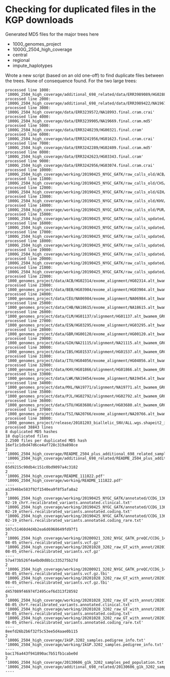 Checking for duplicated files in the KGP downloads
==================================================

Generated MD5 files for the major trees here

* 1000_genomes_project
* 1000G_2504_high_coverage
* central
* regional
* impute_haplotypes

Wrote a new script (based on an old one-off) to find duplicate files between the trees.
None of consequence found.  For the two large trees:


    processed line 1000: '1000G_2504_high_coverage/additional_698_related/data/ERR3989089/HG02880.final.cram.crai'
    processed line 2000: '1000G_2504_high_coverage/additional_698_related/data/ERR3989422/NA19677.final.cram.md5'
    processed line 3000: '1000G_2504_high_coverage/data/ERR3239572/NA18993.final.cram.crai'
    processed line 4000: '1000G_2504_high_coverage/data/ERR3239905/NA19669.final.cram.md5'
    processed line 5000: '1000G_2504_high_coverage/data/ERR3240239/HG00321.final.cram'
    processed line 6000: '1000G_2504_high_coverage/data/ERR3241956/HG01623.final.cram.crai'
    processed line 7000: '1000G_2504_high_coverage/data/ERR3242289/HG02409.final.cram.md5'
    processed line 8000: '1000G_2504_high_coverage/data/ERR3242623/HG03343.final.cram'
    processed line 9000: '1000G_2504_high_coverage/data/ERR3242956/HG03074.final.cram.crai'
    processed line 10000: '1000G_2504_high_coverage/working/20190425_NYGC_GATK/raw_calls_old/ACB/Sample_HG02508/analysis/HG02508.haplotypeCalls.er.raw.vcf.gz.tbi'
    processed line 11000: '1000G_2504_high_coverage/working/20190425_NYGC_GATK/raw_calls_old/CHS/Sample_HG00559/analysis/HG00559.haplotypeCalls.er.raw.vcf.gz.tbi'
    processed line 12000: '1000G_2504_high_coverage/working/20190425_NYGC_GATK/raw_calls_old/GIH/Sample_NA21089/analysis/NA21089.haplotypeCalls.er.raw.vcf.gz.tbi'
    processed line 13000: '1000G_2504_high_coverage/working/20190425_NYGC_GATK/raw_calls_old/KHV/Sample_HG01863/analysis/HG01863.haplotypeCalls.er.raw.vcf.gz.tbi'
    processed line 14000: '1000G_2504_high_coverage/working/20190425_NYGC_GATK/raw_calls_old/PUR/Sample_HG00551/analysis/HG00551.haplotypeCalls.er.raw.vcf.gz'
    processed line 15000: '1000G_2504_high_coverage/working/20190425_NYGC_GATK/raw_calls_updated/HG00237.haplotypeCalls.er.raw.vcf.gz.tbi'
    processed line 16000: '1000G_2504_high_coverage/working/20190425_NYGC_GATK/raw_calls_updated/HG01389.haplotypeCalls.er.raw.vcf.gz.tbi'
    processed line 17000: '1000G_2504_high_coverage/working/20190425_NYGC_GATK/raw_calls_updated/HG02223.haplotypeCalls.er.raw.vcf.gz.tbi'
    processed line 18000: '1000G_2504_high_coverage/working/20190425_NYGC_GATK/raw_calls_updated/HG03131.haplotypeCalls.er.raw.vcf.gz.tbi'
    processed line 19000: '1000G_2504_high_coverage/working/20190425_NYGC_GATK/raw_calls_updated/HG04096.haplotypeCalls.er.raw.vcf.gz.tbi'
    processed line 20000: '1000G_2504_high_coverage/working/20190425_NYGC_GATK/raw_calls_updated/NA19004.haplotypeCalls.er.raw.vcf.gz.tbi'
    processed line 21000: '1000G_2504_high_coverage/working/20190425_NYGC_GATK/raw_calls_updated/NA20803.haplotypeCalls.er.raw.vcf.gz.tbi'
    processed line 22000: '1000_genomes_project/data/ACB/HG02314/exome_alignment/HG02314.alt_bwamem_GRCh38DH.20150826.ACB.exome.cram'
    processed line 23000: '1000_genomes_project/data/BEB/HG03904/exome_alignment/HG03904.alt_bwamem_GRCh38DH.20150826.BEB.exome.cram.crai'
    processed line 24000: '1000_genomes_project/data/CEU/NA06984/exome_alignment/NA06984.alt_bwamem_GRCh38DH.20150826.CEU.exome.bam.bas'
    processed line 25000: '1000_genomes_project/data/CHB/NA18615/exome_alignment/NA18615.alt_bwamem_GRCh38DH.20150826.CHB.exome.cram'
    processed line 26000: '1000_genomes_project/data/CLM/HG01137/alignment/HG01137.alt_bwamem_GRCh38DH.20150718.CLM.low_coverage.cram.crai'
    processed line 27000: '1000_genomes_project/data/ESN/HG03295/exome_alignment/HG03295.alt_bwamem_GRCh38DH.20150826.ESN.exome.bam.bas'
    processed line 28000: '1000_genomes_project/data/GBR/HG00120/exome_alignment/HG00120.alt_bwamem_GRCh38DH.20150826.GBR.exome.cram'
    processed line 29000: '1000_genomes_project/data/GIH/NA21115/alignment/NA21115.alt_bwamem_GRCh38DH.20150718.GIH.low_coverage.cram.crai'
    processed line 30000: '1000_genomes_project/data/IBS/HG01537/alignment/HG01537.alt_bwamem_GRCh38DH.20150718.IBS.low_coverage.bam.bas'
    processed line 31000: '1000_genomes_project/data/ITU/HG04056/exome_alignment/HG04056.alt_bwamem_GRCh38DH.20150826.ITU.exome.cram'
    processed line 32000: '1000_genomes_project/data/KHV/HG01866/alignment/HG01866.alt_bwamem_GRCh38DH.20150718.KHV.low_coverage.cram.crai'
    processed line 33000: '1000_genomes_project/data/LWK/NA19454/exome_alignment/NA19454.alt_bwamem_GRCh38DH.20150826.LWK.exome.bam.bas'
    processed line 34000: '1000_genomes_project/data/MXL/NA19771/alignment/NA19771.alt_bwamem_GRCh38DH.20150718.MXL.low_coverage.cram'
    processed line 35000: '1000_genomes_project/data/PJL/HG02792/alignment/HG02792.alt_bwamem_GRCh38DH.20150718.PJL.low_coverage.cram.crai'
    processed line 36000: '1000_genomes_project/data/STU/HG03680/alignment/HG03680.alt_bwamem_GRCh38DH.20150718.STU.low_coverage.bam.bas'
    processed line 37000: '1000_genomes_project/data/TSI/NA20766/exome_alignment/NA20766.alt_bwamem_GRCh38DH.20150826.TSI.exome.cram'
    processed line 38000: '1000_genomes_project/release/20181203_biallelic_SNV/ALL.wgs.shapeit2_integrated_v1a.GRCh38.20181129.sites.vcf.gz.tbi'
    processed 38843 lines
    8 duplicated MD5 hashes
    18 duplicated files
    2.2500 files per duplicated MD5 hash
    16ef1c1dbd47d6ce4af728c319a898ce
    2
    '1000G_2504_high_coverage/README_2504_plus_additional_698_related_samples.txt'
    '1000G_2504_high_coverage/additional_698_related/README_2504_plus_additional_698_related_samples.txt'
    ----
    65d9215c90db4c151c0bd9097a4c3182
    2
    '1000G_2504_high_coverage/README_111822.pdf'
    '1000G_2504_high_coverage/working/README_111822.pdf'
    ----
    a13946be583f92f1540ea9f8f5afa8a2
    3
    '1000G_2504_high_coverage/working/20190425_NYGC_GATK/annotated/CCDG_13607_B01_GRM_WGS_2019-02-19_chrY.recalibrated_variants.annotated.clinical.txt'
    '1000G_2504_high_coverage/working/20190425_NYGC_GATK/annotated/CCDG_13607_B01_GRM_WGS_2019-02-19_others.recalibrated_variants.annotated.coding.txt'
    '1000G_2504_high_coverage/working/20190425_NYGC_GATK/annotated/CCDG_13607_B01_GRM_WGS_2019-02-19_others.recalibrated_variants.annotated.coding_rare.txt'
    ----
    507c51460d4d4b2ea6d6968649fd97f1
    2
    '1000G_2504_high_coverage/working/20200921_3202_NYGC_GATK_preQC/CCDG_14151_B01_GRM_WGS_2020-08-05_others.recalibrated_variants.vcf.gz'
    '1000G_2504_high_coverage/working/20201028_3202_raw_GT_with_annot/20201028_CCDG_14151_B01_GRM_WGS_2020-08-05_others.recalibrated_variants.vcf.gz'
    ----
    57a473b526f4a4bd0d8b1c335275b27d
    2
    '1000G_2504_high_coverage/working/20200921_3202_NYGC_GATK_preQC/CCDG_14151_B01_GRM_WGS_2020-08-05_others.recalibrated_variants.vcf.gz.tbi'
    '1000G_2504_high_coverage/working/20201028_3202_raw_GT_with_annot/20201028_CCDG_14151_B01_GRM_WGS_2020-08-05_others.recalibrated_variants.vcf.gz.tbi'
    ----
    d457089f46974f2495cef6d313f28592
    3
    '1000G_2504_high_coverage/working/20201028_3202_raw_GT_with_annot/20201028_CCDG_14151_B01_GRM_WGS_2020-08-05_chrY.recalibrated_variants.annotated.clinical.txt'
    '1000G_2504_high_coverage/working/20201028_3202_raw_GT_with_annot/20201028_CCDG_14151_B01_GRM_WGS_2020-08-05_others.recalibrated_variants.annotated.coding.txt'
    '1000G_2504_high_coverage/working/20201028_3202_raw_GT_with_annot/20201028_CCDG_14151_B01_GRM_WGS_2020-08-05_others.recalibrated_variants.annotated.coding_rare.txt'
    ----
    8eefd26b2b6f32f5c53ee5d4aae0b115
    2
    '1000G_2504_high_coverage/1kGP.3202_samples.pedigree_info.txt'
    '1000G_2504_high_coverage/working/1kGP.3202_samples.pedigree_info.txt'
    ----
    bac176a443f941890ac7b51fb1cabe0d
    2
    '1000G_2504_high_coverage/20130606_g1k_3202_samples_ped_population.txt'
    '1000G_2504_high_coverage/additional_698_related/20130606_g1k_3202_samples_ped_population.txt'
    ----
